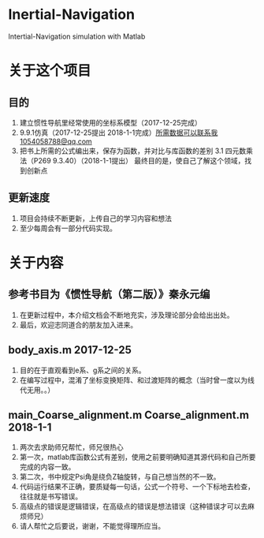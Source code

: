 # Inertial-Navigation
Intertial-Navigation simulation with Matlab
# 关于这个项目

## 目的
1. 建立惯性导航里经常使用的坐标系模型（2017-12-25完成）
2. 9.9.1仿真（2017-12-25提出 2018-1-1完成）所需数据可以联系我1054058788@qq.com
3. 把书上所需的公式编出来，保存为函数，并对比与库函数的差别
3.1 四元数乘法（P269 9.3.40）（2018-1-1提出）
 最终目的是，使自己了解这个领域，找到创新点
## 更新速度
1. 项目会持续不断更新，上传自己的学习内容和想法
2. 至少每周会有一部分代码实现。
# 关于内容

## 参考书目为《惯性导航（第二版）》秦永元编
1. 在更新过程中，本介绍文档会不断地充实，涉及理论部分会给出出处。
2. 最后，欢迎志同道合的朋友加入进来。

## body_axis.m 2017-12-25
1. 目的在于直观看到e系、g系之间的关系。
2. 在编写过程中，混淆了坐标变换矩阵、和过渡矩阵的概念（当时曾一度以为线代无用。。）
## main_Coarse_alignment.m Coarse_alignment.m 2018-1-1
1. 两次去求助师兄帮忙，师兄很热心
2. 第一次，matlab库函数公式有差别，使用之前要明确知道其源代码和自己所要完成的内容一致。
3. 第二次，书中规定Psi角是绕负Z轴旋转，与自己想当然的不一致。
4. 代码运行结果不正确，要质疑每一句话，公式一个符号、一个下标地去检查，往往就是书写错误。
5. 高级点的错误是逻辑错误，在高级点的错误是想法错误（这种错误才可以去麻烦师兄）
6. 请人帮忙之后要说，谢谢，不能觉得理所应当。
